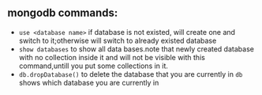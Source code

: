 ## mongodb commands:
* `use <database name>` if database is not existed, will create one and switch to it;otherwise will switch to already existed database
* `show databases` to show all data bases.note that newly created database with no collection inside it and will not be visible with this command,untill you put some collections in it.
* `db.dropDatabase()` to delete the database that you are currently in
`db` shows which database you are currently in
